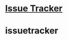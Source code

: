 # [Issue Tracker](https://www.freecodecamp.org/learn/quality-assurance/quality-assurance-projects/issue-tracker)


# issuetracker
